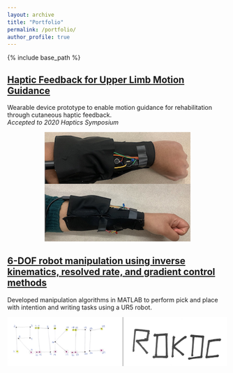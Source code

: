 ```yaml
---
layout: archive
title: "Portfolio"
permalink: /portfolio/
author_profile: true
---
```

{% include base_path %}

## [Haptic Feedback for Upper Limb Motion Guidance](/portfolio/hapticGuidance)
Wearable device prototype to enable motion guidance for rehabilitation through cutaneous haptic feedback.          
*Accepted to 2020 Haptics Symposium*
<div align="center">      
  <img src='/images/haptic.png'>
</div>

## [6-DOF robot manipulation using inverse kinematics, resolved rate, and gradient control methods](/portfolio/rdkdc)
Developed manipulation algorithms in MATLAB to perform pick and place with intention and writing tasks using a UR5 robot.          
<div align="center">      
  <img src='/images/rdkdc.png'>
</div>

